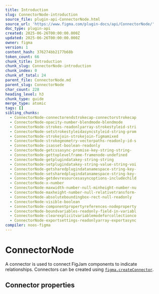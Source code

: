 ```yaml
---
title: Introduction
slug: ConnectorNode-introduction
source_file: plugin-api-ConnectorNode.html
source_url: 'https://www.figma.com/plugin-docs/api/ConnectorNode/'
doc_type: plugin-api
created: 2025-06-26T00:00:00.000Z
updated: 2025-06-26T00:00:00.000Z
owner: figma
version: 1
content_hash: 376274bb2177b68b
token_count: 66
chunk_title: Introduction
chunk_slug: ConnectorNode-introduction
chunk_index: 0
chunk_of_total: 24
parent_file: ConnectorNode.md
parent_slug: ConnectorNode
char_count: 228
heading_level: h3
chunk_type: guide
merge_type: atomic
tags: []
sibling_chunks:
  - ConnectorNode-connectorendstrokecap-connectorstrokecap
  - ConnectorNode-opacity-number-blendmode-blendmode
  - ConnectorNode-strokes-readonlyarray-strokestyleid-stri
  - ConnectorNode-setstrokestyleidasyncstyleid-string-prom
  - ConnectorNode-strokejoin-strokejoin-figmamixed
  - ConnectorNode-strokegeometry-vectorpaths-readonly-id-s
  - ConnectorNode-isasset-boolean-readonly
  - ConnectorNode-getcssasync-promise-key-string-string-
  - ConnectorNode-gettoplevelframe-framenode-undefined
  - ConnectorNode-getplugindatakey-string-string
  - ConnectorNode-setplugindatakey-string-value-string-voi
  - ConnectorNode-getsharedplugindatanamespace-string-key-
  - ConnectorNode-setsharedplugindatanamespace-string-key-
  - ConnectorNode-getdevresourcesasyncoptions-includechild
  - ConnectorNode-x-number
  - ConnectorNode-maxwidth-number-null-minheight-number-nu
  - ConnectorNode-maxheight-number-null-relativetransform-
  - ConnectorNode-absoluteboundingbox-rect-null-readonly
  - ConnectorNode-visible-boolean
  - ConnectorNode-componentpropertyreferences-nodeproperty
  - ConnectorNode-boundvariables-readonly-field-in-variabl
  - ConnectorNode-clearexplicitvariablemodeforcollectionco
  - ConnectorNode-exportsettings-readonlyarray-exportasync
compiler: noos-figma
---
```


# ConnectorNode

A connector is used to connect FigJam components to indicate relationships. Connectors can be created using [`figma.createConnector`](/plugin-docs/api/properties/figma-createconnector/).

## Connector properties

